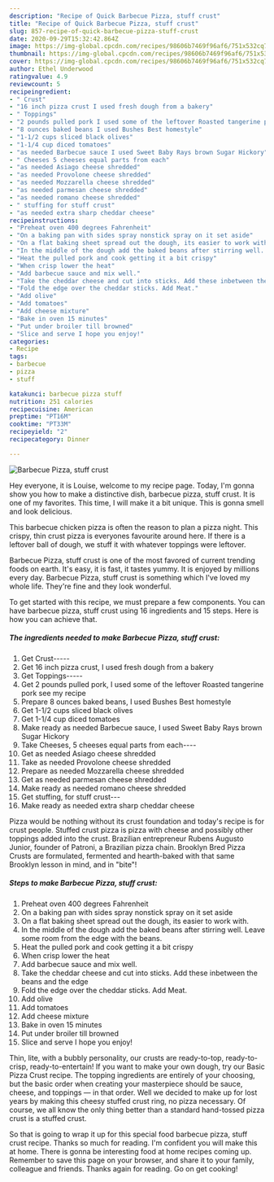 ```yaml
---
description: "Recipe of Quick Barbecue Pizza, stuff crust"
title: "Recipe of Quick Barbecue Pizza, stuff crust"
slug: 857-recipe-of-quick-barbecue-pizza-stuff-crust
date: 2020-09-29T15:32:42.864Z
image: https://img-global.cpcdn.com/recipes/98606b7469f96af6/751x532cq70/barbecue-pizza-stuff-crust-recipe-main-photo.jpg
thumbnail: https://img-global.cpcdn.com/recipes/98606b7469f96af6/751x532cq70/barbecue-pizza-stuff-crust-recipe-main-photo.jpg
cover: https://img-global.cpcdn.com/recipes/98606b7469f96af6/751x532cq70/barbecue-pizza-stuff-crust-recipe-main-photo.jpg
author: Ethel Underwood
ratingvalue: 4.9
reviewcount: 5
recipeingredient:
- " Crust"
- "16 inch pizza crust I used fresh dough from a bakery"
- " Toppings"
- "2 pounds pulled pork I used some of the leftover Roasted tangerine pork see my recipe"
- "8 ounces baked beans I used Bushes Best homestyle"
- "1-1/2 cups sliced black olives"
- "1-1/4 cup diced tomatoes"
- "as needed Barbecue sauce I used Sweet Baby Rays brown Sugar Hickory"
- " Cheeses 5 cheeses equal parts from each"
- "as needed Asiago cheese shredded"
- "as needed Provolone cheese shredded"
- "as needed Mozzarella cheese shredded"
- "as needed parmesan cheese shredded"
- "as needed romano cheese shredded"
- " stuffing for stuff crust"
- "as needed extra sharp cheddar cheese"
recipeinstructions:
- "Preheat oven 400 degrees Fahrenheit"
- "On a baking pan with sides spray nonstick spray on it set aside"
- "On a flat baking sheet spread out the dough, its easier to work with."
- "In the middle of the dough add the baked beans after stirring well. Leave some room from the edge with the beans."
- "Heat the pulled pork and cook getting it a bit crispy"
- "When crisp lower the heat"
- "Add barbecue sauce and mix well."
- "Take the cheddar cheese and cut into sticks. Add these inbetween the beans and the edge"
- "Fold the edge over the cheddar sticks. Add Meat."
- "Add olive"
- "Add tomatoes"
- "Add cheese mixture"
- "Bake in oven 15 minutes"
- "Put under broiler till browned"
- "Slice and serve I hope you enjoy!"
categories:
- Recipe
tags:
- barbecue
- pizza
- stuff

katakunci: barbecue pizza stuff 
nutrition: 251 calories
recipecuisine: American
preptime: "PT16M"
cooktime: "PT33M"
recipeyield: "2"
recipecategory: Dinner

---
```



![Barbecue Pizza, stuff crust](https://img-global.cpcdn.com/recipes/98606b7469f96af6/751x532cq70/barbecue-pizza-stuff-crust-recipe-main-photo.jpg)

Hey everyone, it is Louise, welcome to my recipe page. Today, I'm gonna show you how to make a distinctive dish, barbecue pizza, stuff crust. It is one of my favorites. This time, I will make it a bit unique. This is gonna smell and look delicious.

This barbecue chicken pizza is often the reason to plan a pizza night. This crispy, thin crust pizza is everyones favourite around here. If there is a leftover ball of dough, we stuff it with whatever toppings were leftover.

Barbecue Pizza, stuff crust is one of the most favored of current trending foods on earth. It's easy, it is fast, it tastes yummy. It is enjoyed by millions every day. Barbecue Pizza, stuff crust is something which I've loved my whole life. They're fine and they look wonderful.


To get started with this recipe, we must prepare a few components. You can have barbecue pizza, stuff crust using 16 ingredients and 15 steps. Here is how you can achieve that.

<!--inarticleads1-->

##### The ingredients needed to make Barbecue Pizza, stuff crust:

1. Get  Crust-----
1. Get 16 inch pizza crust, I used fresh dough from a bakery
1. Get  Toppings-----
1. Get 2 pounds pulled pork, I used some of the leftover Roasted tangerine pork see my recipe
1. Prepare 8 ounces baked beans, I used Bushes Best homestyle
1. Get 1-1/2 cups sliced black olives
1. Get 1-1/4 cup diced tomatoes
1. Make ready as needed Barbecue sauce, I used Sweet Baby Rays brown Sugar Hickory
1. Take  Cheeses, 5 cheeses equal parts from each----
1. Get as needed Asiago cheese shredded
1. Take as needed Provolone cheese shredded
1. Prepare as needed Mozzarella cheese shredded
1. Get as needed parmesan cheese shredded
1. Make ready as needed romano cheese shredded
1. Get  stuffing, for stuff crust---
1. Make ready as needed extra sharp cheddar cheese


Pizza would be nothing without its crust foundation and today&#39;s recipe is for crust people. Stuffed crust pizza is pizza with cheese and possibly other toppings added into the crust. Brazilian entrepreneur Rubens Augusto Junior, founder of Patroni, a Brazilian pizza chain. Brooklyn Bred Pizza Crusts are formulated, fermented and hearth-baked with that same Brooklyn lesson in mind, and in &#34;bite&#34;! 

<!--inarticleads2-->

##### Steps to make Barbecue Pizza, stuff crust:

1. Preheat oven 400 degrees Fahrenheit
1. On a baking pan with sides spray nonstick spray on it set aside
1. On a flat baking sheet spread out the dough, its easier to work with.
1. In the middle of the dough add the baked beans after stirring well. Leave some room from the edge with the beans.
1. Heat the pulled pork and cook getting it a bit crispy
1. When crisp lower the heat
1. Add barbecue sauce and mix well.
1. Take the cheddar cheese and cut into sticks. Add these inbetween the beans and the edge
1. Fold the edge over the cheddar sticks. Add Meat.
1. Add olive
1. Add tomatoes
1. Add cheese mixture
1. Bake in oven 15 minutes
1. Put under broiler till browned
1. Slice and serve I hope you enjoy!


Thin, lite, with a bubbly personality, our crusts are ready-to-top, ready-to-crisp, ready-to-entertain! If you want to make your own dough, try our Basic Pizza Crust recipe. The topping ingredients are entirely of your choosing, but the basic order when creating your masterpiece should be sauce, cheese, and toppings — in that order. Well we decided to make up for lost years by making this cheesy stuffed crust ring, no pizza necessary. Of course, we all know the only thing better than a standard hand-tossed pizza crust is a stuffed crust. 

So that is going to wrap it up for this special food barbecue pizza, stuff crust recipe. Thanks so much for reading. I'm confident you will make this at home. There is gonna be interesting food at home recipes coming up. Remember to save this page on your browser, and share it to your family, colleague and friends. Thanks again for reading. Go on get cooking!
